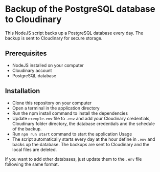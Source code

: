 # Backup of the PostgreSQL database to Cloudinary

This NodeJS script backs up a PostgreSQL database every day. The backup is sent to Cloudinary for secure storage.

## Prerequisites

- NodeJS installed on your computer
- Cloudinary account
- PostgreSQL database

## Installation

- Clone this repository on your computer
- Open a terminal in the application directory
- Run the npm install command to install the dependencies
- Update `exemple.env` file to `.env` and add your Cloudinary credentials, Cloudinary folder directory, the database credentials and the schedule of the backup.
- Run `npm run start` command to start the application
Usage
- The script automatically starts every day at the hour define in `.env` and backs up the database. The backups are sent to Cloudinary and the local files are deleted.

If you want to add other databases, just update them to the `.env` file following the same format.
